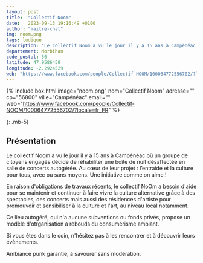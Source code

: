 ```yaml
---
layout: post
title:  "Collectif Noom"
date:   2023-09-13 19:16:49 +0100
author: "maitre-chat"
img: noom.png
tags: ludique
description: "Le collectif Noom a vu le jour il y a 15 ans à Campénéac où un groupe de citoyens engagés décide de réhabiliter une boîte de nuit désaffectée en salle de concerts autogérée. Au cœur de leur projet : l’entraide et la culture pour tous, avec ou sans moyens. Une initiative comme on aime ! Ce lieu autogéré, qui n'a aucune subventions ou fonds privés, propose un modèle d'otrganisation à rebouds du consumérisme ambiant. Ambiance punk garantie, à savourer sans modération."
departement: Morbihan
code_postal: 56
latitude: 47.9586458
longitude: -2.2924529
web: "https://www.facebook.com/people/Collectif-NOOM/100064772556702/?locale=fr_FR"
---
```


{% include box.html image="noom.png" nom="Collectif Noom" adresse="" cp="56800" ville="Campénéac" email="" web="https://www.facebook.com/people/Collectif-NOOM/100064772556702/?locale=fr_FR" %}

{: .mb-5}

## Présentation

Le collectif Noom a vu le jour il y a 15 ans à Campénéac où un groupe de citoyens engagés décide de réhabiliter une boîte de nuit désaffectée en salle de concerts autogérée. Au cœur de leur projet : l’entraide et la culture pour tous, avec ou sans moyens. Une initiative comme on aime !

En raison d'obligations de travaux récents, le collectif NoOm a besoin d'aide pour se maintenir et continuer à faire vivre la culture alternative grâce à des spectacles, des concerts mais aussi des résidences d'artiste pour promouvoir et sensibiliser à la culture et l'art, au niveau local notamment. 

Ce lieu autogéré, qui n'a aucune subventions ou fonds privés, propose un modèle d'otrganisation à rebouds du consumérisme ambiant.

Si vous êtes dans le coin, n'hésitez pas à les rencontrer et à découvrir leurs évènements. 

Ambiance punk garantie, à savourer sans modération. 

